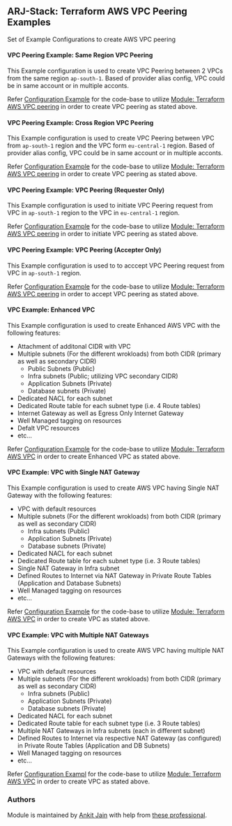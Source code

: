 ## ARJ-Stack: Terraform AWS VPC Peering Examples

Set of Example Configurations to create AWS VPC peering


#### VPC Peering Example: Same Region VPC Peering

This Example configuration is used to create VPC Peering between 2 VPCs from the same region `ap-south-1`. Based of provider alias config, VPC could be in same account or in multiple acconts.

Refer [Configuration Example](https://github.com/ankit-jn/terraform-aws-examples/tree/main/aws-vpc-peering/same-region) for the code-base to utilize [Module: Terraform AWS VPC peering](https://github.com/ankit-jn/terraform-aws-vpc-peering) in order to create VPC peering as stated above.

#### VPC Peering Example: Cross Region VPC Peering

This Example configuration is used to create VPC Peering between VPC from `ap-south-1` region and the VPC form `eu-central-1` region. Based of provider alias config, VPC could be in same account or in multiple acconts.

Refer [Configuration Example](https://github.com/ankit-jn/terraform-aws-examples/tree/main/aws-vpc-peering/different-region) for the code-base to utilize [Module: Terraform AWS VPC peering](https://github.com/ankit-jn/terraform-aws-vpc-peering) in order to create VPC peering as stated above.

#### VPC Peering Example: VPC Peering (Requester Only)

This Example configuration is used to initiate VPC Peering request from VPC in `ap-south-1` region to the VPC in `eu-central-1` region.

Refer [Configuration Example](https://github.com/ankit-jn/terraform-aws-examples/tree/main/aws-vpc-peering/peering-requester-only) for the code-base to utilize [Module: Terraform AWS VPC peering](https://github.com/ankit-jn/terraform-aws-vpc-peering) in order to initiate VPC peering as stated above.

#### VPC Peering Example: VPC Peering (Accepter Only)

This Example configuration is used to to acccept VPC Peering request from VPC in `ap-south-1` region.

Refer [Configuration Example](https://github.com/ankit-jn/terraform-aws-examples/tree/main/aws-vpc-peering/peering-accepter-only) for the code-base to utilize [Module: Terraform AWS VPC peering](https://github.com/ankit-jn/terraform-aws-vpc-peering) in order to accept VPC peering as stated above.

#### VPC Example: Enhanced VPC

This Example configuration is used to create Enhanced AWS VPC with the following features:
 - Attachment of additonal CIDR with VPC
 - Multiple subnets (For the different wrokloads) from both CIDR (primary as well as secondary CIDR)
    - Public Subnets (Public)
    - Infra subnets (Public; utilizing VPC secondary CIDR)
    - Application Subnets (Private)
    - Database subnets (Private)
 - Dedicated NACL for each subnet
 - Dedicated Route table for each subnet type (i.e. 4 Route tables)
 - Internet Gateway as well as Egress Only Internet Gateway
 - Well Managed tagging on resources
 - Defalt VPC resources
 - etc...

Refer [Configuration Example](https://github.com/ankit-jn/terraform-aws-examples/tree/main/aws-vpc/enhanced-vpc) for the code-base to utilize [Module: Terraform AWS VPC](https://github.com/ankit-jn/terraform-aws-vpc) in order to create Enhanced VPC as stated above.

#### VPC Example: VPC with Single NAT Gateway

This Example configuration is used to create AWS VPC having Single NAT Gateway with the following features:
 - VPC with default resources
 - Multiple subnets (For the different wrokloads) from both CIDR (primary as well as secondary CIDR)
    - Infra subnets (Public)
    - Application Subnets (Private)
    - Database subnets (Private)
 - Dedicated NACL for each subnet
 - Dedicated Route table for each subnet type (i.e. 3 Route tables)
 - Single NAT Gateway in Infra subnet
 - Defined Routes to Internet via NAT Gateway in Private Route Tables (Application and Database Subnets)
 - Well Managed tagging on resources
 - etc...

Refer [Configuration Example](https://github.com/ankit-jn/terraform-aws-examples/tree/main/aws-vpc/single-nat-vpc) for the code-base to utilize [Module: Terraform AWS VPC](https://github.com/ankit-jn/terraform-aws-vpc) in order to create VPC as stated above.

#### VPC Example: VPC with Multiple NAT Gateways

This Example configuration is used to create AWS VPC having multiple NAT Gateways with the following features:
 - VPC with default resources
 - Multiple subnets (For the different wrokloads) from both CIDR (primary as well as secondary CIDR)
    - Infra subnets (Public)
    - Application Subnets (Private)
    - Database subnets (Private)
 - Dedicated NACL for each subnet
 - Dedicated Route table for each subnet type (i.e. 3 Route tables)
 - Multiple NAT Gateways in Infra subnets (each in different subnet)
 - Defined Routes to Internet via respective NAT Gateway (as configured) in Private Route Tables (Application and DB Subnets)
 - Well Managed tagging on resources
 - etc...

Refer [Configuration Exampl](https://github.com/ankit-jn/terraform-aws-examples/tree/main/aws-vpc/multiple-nat-vpc) for the code-base to utilize [Module: Terraform AWS VPC](https://github.com/ankit-jn/terraform-aws-vpc) in order to create VPC as stated above.

### Authors

Module is maintained by [Ankit Jain](https://github.com/ankit-jn) with help from [these professional](https://github.com/ankit-jn/terraform-aws-examples/graphs/contributors).